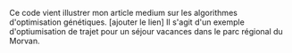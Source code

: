Ce code vient illustrer mon article medium sur les algorithmes d'optimisation génétiques.
[ajouter le lien]
Il s'agit d'un exemple d'optiumisation de trajet pour un séjour vacances dans le parc régional du Morvan.
